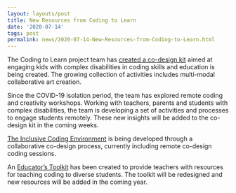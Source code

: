 ```yaml
---
layout: layouts/post
title: New Resources from Coding to Learn
date: '2020-07-14'
tags: post
permalink: news/2020-07-14-New-Resources-from-Coding-to-Learn.html
---
```

<p>
The Coding to Learn project team has <a href="https://wiki.fluidproject.org/display/C2LC/
Coding+to+Learn+and+Create+Co-Design+Kit">created a co-design kit</a> aimed at engaging
kids with complex disabilities in coding skills and education is being created. The
growing collection of activities includes multi-modal collaborative art creation.
</p>

<p>
Since the COVID-19 isolation period, the team has explored remote coding and creativity
workshops. Working with teachers, parents and students with complex disabilities, the team
is developing a set of activities and processes to engage students remotely. These new
insights will be added to the co-design kit in the coming weeks.
</p>

<p>
<a href="https://build.codelearncreate.org/">The Inclusive Coding Environment</a> is being
developed through a collaborative co-design process, currently including remote co-design coding sessions.
</p>

<p>
An <a href="https://resources.codelearncreate.org/">Educator’s Toolkit</a> has been created
to provide teachers with resources for teaching coding to diverse students. The toolkit
will be redesigned and new resources will be added in the coming year.
</p>
